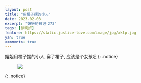 ```yaml
---
layout: post
title: "用橘子摆的小人"
date: 2023-02-03
excerpt: "妍妍的日记-273"
tags: [徐晓妍]
feature: https://static.justice-love.com/image/jpg/xktp.jpg
yan: true
comments: true
---
```

姐姐用橘子摆的小人, 穿了裙子, 应该是个女孩吧
{: .notice}
<figure>
    <img src="{{ site.staticUrl }}/yanyan/image/jiejeidechengguo.jpeg" />
</figure>
{: .notice}
